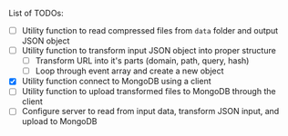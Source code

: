List of TODOs:

- [ ] Utility function to read compressed files from `data` folder and output JSON object
- [ ] Utility function to transform input JSON object into proper structure
  - [ ] Transform URL into it's parts (domain, path, query, hash)
  - [ ] Loop through event array and create a new object
- [x] Utility function connect to MongoDB using a client
- [ ] Utility function to upload transformed files to MongoDB through the client
- [ ] Configure server to read from input data, transform JSON input, and upload to MongoDB
